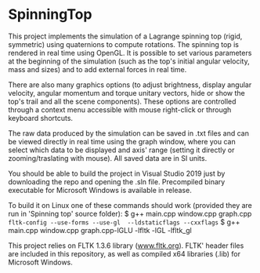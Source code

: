 # SpinningTop
This project implements the simulation of a Lagrange spinning top (rigid, symmetric) using quaternions to compute rotations.
The spinning top is rendered in real time using OpenGL. It is possible to set various parameters at the beginning of the simulation (such as the top's initial angular velocity, mass and sizes) and to add external forces in real time. 

There are also many graphics options (to adjust brightness, display angular velocity, angular momentum and torque unitary vectors, hide or show the top's trail and all the scene components). These options are controlled through a context menu accessible with mouse right-click or through keyboard shortcuts.

The raw data produced by the simulation can be saved in .txt files and can be viewed directly in real time using the graph window, where you can select which data to be displayed and axis' range (setting it directly or zooming/traslating with mouse). All saved data are in SI units.

You should be able to build the project in Visual Studio 2019 just by downloading the repo and opening the .sln file.
Precompiled binary executable for Microsoft Windows is available in release.


To build it on Linux one of these commands should work (provided they are run in 'Spinning top' source folder): 
  $ g++ main.cpp window.cpp graph.cpp `fltk-config --use-forms --use-gl  --ldstaticflags --cxxflags`
  $ g++ main.cpp window.cpp graph.cpp-lGLU  -lfltk -lGL -lfltk_gl


This project relies on FLTK 1.3.6 library (www.fltk.org). FLTK' header files are included in this repository, as well as compiled x64 libraries (.lib) for Microsoft Windows.
